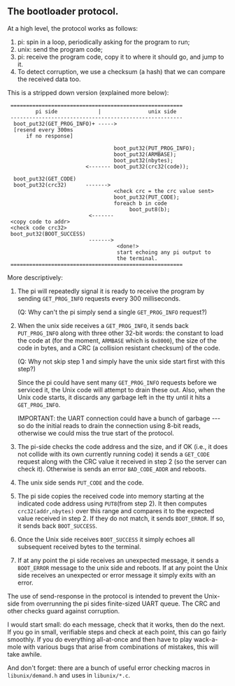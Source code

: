 ## The bootloader protocol.

At a high level, the protocol works as follows: 
  1. pi: spin in a loop, periodically asking for the program to run;
  2. unix: send the program code;
  3. pi: receive the program code, copy it to where it should go, and
     jump to it.
  4. To detect corruption, we use a checksum (a hash) that we can
     compare the received data too.

This is a stripped down version (explained more below):

     =======================================================
             pi side             |               unix side
     -------------------------------------------------------
      boot_put32(GET_PROG_INFO)+ ----->
      [resend every 300ms 
          if no response]

                                      boot_put32(PUT_PROG_INFO);
                                      boot_put32(ARMBASE);
                                      boot_put32(nbytes);
                             <------- boot_put32(crc32(code));

      boot_put32(GET_CODE)
      boot_put32(crc32)      ------->
                                      <check crc = the crc value sent>
                                      boot_put32(PUT_CODE);
                                      foreach b in code
                                           boot_put8(b);
                              <-------
     <copy code to addr>
     <check code crc32>
     boot_put32(BOOT_SUCCESS)
                              ------->
                                       <done!>
                                       start echoing any pi output to 
                                       the terminal.
     =======================================================

More descriptively:

  1. The pi will repeatedly signal it is ready to receive the program by
     sending `GET_PROG_INFO` requests every 300 milliseconds. 

     (Q: Why can't the pi simply send a single `GET_PROG_INFO` request?)

  2. When the unix side receives a `GET_PROG_INFO`, it sends back
     `PUT_PROG_INFO` along with three other 32-bit words: the constant
     to load the code at (for the moment, `ARMBASE` which is `0x8000`),
     the size of the code in bytes,  and a CRC (a collision resistant
     checksum) of the code.

     (Q: Why not skip step 1 and simply have the unix side start first
     with this step?)

     Since the pi could have sent many `GET_PROG_INFO` requests before
     we serviced it, the Unix code will attempt to drain these out.
     Also, when the Unix code starts, it discards any garbage left in
     the tty until it hits a `GET_PROG_INFO`.  
    
     IMPORTANT: the UART connection could have a bunch of garbage ---
     so do the initial reads to drain the connection using 8-bit reads,
     otherwise we could miss the true start of the protocol.

  3. The pi-side checks the code address and the size, and if OK (i.e.,
     it does not collide with its own currently running code) it sends a
     `GET_CODE` request along with the CRC value it received in step
     2 (so the server can check it).  Otherwise is sends an error
     `BAD_CODE_ADDR` and reboots.

  4. The unix side sends `PUT_CODE` and the code.

  5. The pi side copies the received code into memory starting at the
     indicated code address using `PUT8`(from step 2).  It then computes
     `crc32(addr,nbytes)` over this range and compares it to the
     expected value received in step 2.  If they do not match, it sends
     `BOOT_ERROR`.  If so, it sends back `BOOT_SUCCESS`.

  6. Once the Unix side receives `BOOT_SUCCESS` it simply echoes all
     subsequent received bytes to the terminal.

  7. If at any point the pi side receives an unexpected message, it
     sends a `BOOT_ERROR` message to the unix side and reboots.
     If at any point the Unix side receives an unexpected or error
     message it simply exits with an error.

The use of send-response in the protocol is intended to prevent the
Unix-side from overrunning the pi sides finite-sized UART queue.  The CRC
and other checks guard against corruption.

I would start small: do each message, check that it works, then do
the next.  If you go in small, verifiable steps and check at each point,
this can go fairly smoothly.  If you do everything all-at-once and then
have to play wack-a-mole with various bugs that arise from combinations
of mistakes, this will take awhile.

And don't forget: there are a bunch of useful error checking macros in
`libunix/demand.h` and uses in `libunix/*.c`.
